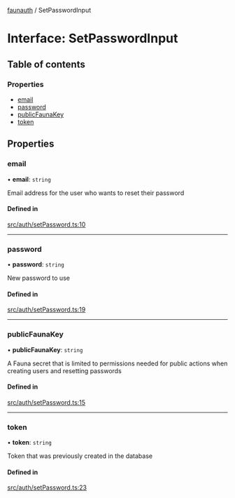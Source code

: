[faunauth](../index.md) / SetPasswordInput

# Interface: SetPasswordInput

## Table of contents

### Properties

- [email](SetPasswordInput.md#email)
- [password](SetPasswordInput.md#password)
- [publicFaunaKey](SetPasswordInput.md#publicfaunakey)
- [token](SetPasswordInput.md#token)

## Properties

### email

• **email**: `string`

Email address for the user who wants to reset their password

#### Defined in

[src/auth/setPassword.ts:10](https://github.com/alexnitta/faunauth/blob/2cd7813/src/auth/setPassword.ts#L10)

___

### password

• **password**: `string`

New password to use

#### Defined in

[src/auth/setPassword.ts:19](https://github.com/alexnitta/faunauth/blob/2cd7813/src/auth/setPassword.ts#L19)

___

### publicFaunaKey

• **publicFaunaKey**: `string`

A Fauna secret that is limited to permissions needed for public actions when creating users
and resetting passwords

#### Defined in

[src/auth/setPassword.ts:15](https://github.com/alexnitta/faunauth/blob/2cd7813/src/auth/setPassword.ts#L15)

___

### token

• **token**: `string`

Token that was previously created in the database

#### Defined in

[src/auth/setPassword.ts:23](https://github.com/alexnitta/faunauth/blob/2cd7813/src/auth/setPassword.ts#L23)
